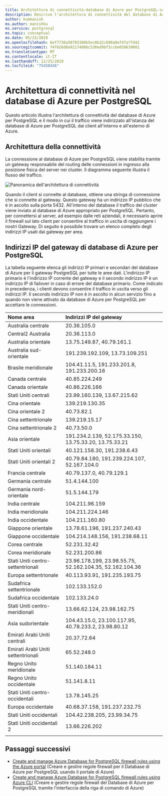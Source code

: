 ```yaml
---
title: Architettura di connettività-database di Azure per PostgreSQL-server singolo
description: Descrive l'architettura di connettività del database di Azure per PostgreSQL-server singolo.
author: kummanish
ms.author: manishku
ms.service: postgresql
ms.topic: conceptual
ms.date: 05/23/2019
ms.openlocfilehash: 6ef7736a50783388b5ec0b32c698a0e747a7fd42
ms.sourcegitcommit: f4f626d6e92174086c530ed9bf3ccbe058639081
ms.translationtype: MT
ms.contentlocale: it-IT
ms.lasthandoff: 12/25/2019
ms.locfileid: "75458436"
---
```

# <a name="connectivity-architecture-in-azure-database-for-postgresql"></a>Architettura di connettività nel database di Azure per PostgreSQL
Questo articolo illustra l'architettura di connettività del database di Azure per PostgreSQL e il modo in cui il traffico viene indirizzato all'istanza del database di Azure per PostgreSQL dai client all'interno e all'esterno di Azure.

## <a name="connectivity-architecture"></a>Architettura della connettività
La connessione al database di Azure per PostgreSQL viene stabilita tramite un gateway responsabile del routing delle connessioni in ingresso alla posizione fisica del server nei cluster. Il diagramma seguente illustra il flusso del traffico.

![Panoramica dell'architettura di connettività](./media/concepts-connectivity-architecture/connectivity-architecture-overview-proxy.png)

Quando il client si connette al database, ottiene una stringa di connessione che si connette al gateway. Questo gateway ha un indirizzo IP pubblico che è in ascolto sulla porta 5432. All'interno del database il traffico del cluster viene inviato al database di Azure appropriato per PostgreSQL. Pertanto, per connettersi al server, ad esempio dalle reti aziendali, è necessario aprire il firewall sul lato client per consentire al traffico in uscita di raggiungere i nostri Gateway. Di seguito è possibile trovare un elenco completo degli indirizzi IP usati dai gateway per area.

## <a name="azure-database-for-postgresql-gateway-ip-addresses"></a>Indirizzi IP del gateway di database di Azure per PostgreSQL
La tabella seguente elenca gli indirizzi IP primari e secondari del database di Azure per il gateway PostgreSQL per tutte le aree dati. L'indirizzo IP primario è l'indirizzo IP corrente del gateway e il secondo indirizzo IP è un indirizzo IP di failover in caso di errore del database primario. Come indicato in precedenza, i clienti devono consentire il traffico in uscita verso gli indirizzi IP. Il secondo indirizzo IP non è in ascolto in alcun servizio fino a quando non viene attivato da database di Azure per PostgreSQL per accettare le connessioni.

| **Nome area** | **Indirizzi IP del gateway** |
|:----------------|:-------------|
| Australia centrale| 20.36.105.0     |
| Central2 Australia     | 20.36.113.0   |
| Australia orientale | 13.75.149.87, 40.79.161.1     |
| Australia sud-orientale |191.239.192.109, 13.73.109.251   |
| Brasile meridionale | 104.41.11.5, 191.233.201.8, 191.233.200.16  |
| Canada centrale |40.85.224.249  |
| Canada orientale | 40.86.226.166    |
| Stati Uniti centrali | 23.99.160.139, 13.67.215.62   |
| Cina orientale | 139.219.130.35    |
| Cina orientale 2 | 40.73.82.1  |
| Cina settentrionale | 139.219.15.17    |
| Cina settentrionale 2 | 40.73.50.0     |
| Asia orientale | 191.234.2.139, 52.175.33.150, 13.75.33.20, 13.75.33.21     |
| Stati Uniti orientali | 40.121.158.30, 191.238.6.43  |
| Stati Uniti orientali 2 |40.79.84.180, 191.239.224.107, 52.167.104.0     |
| Francia centrale | 40.79.137.0, 40.79.129.1  |
| Germania centrale | 51.4.144.100     |
| Germania nord-orientale | 51.5.144.179  |
| India centrale | 104.211.96.159     |
| India meridionale | 104.211.224.146  |
| India occidentale | 104.211.160.80    |
| Giappone orientale | 13.78.61.196, 191.237.240.43  |
| Giappone occidentale | 104.214.148.156, 191.238.68.11    |
| Corea centrale | 52.231.32.42   |
| Corea meridionale | 52.231.200.86    |
| Stati Uniti centro-settentrionali | 23.96.178.199, 23.98.55.75, 52.162.104.35, 52.162.104.36    |
| Europa settentrionale | 40.113.93.91, 191.235.193.75    |
| Sudafrica settentrionale  | 102.133.152.0    |
| Sudafrica occidentale | 102.133.24.0   |
| Stati Uniti centro-meridionali |13.66.62.124, 23.98.162.75   |
| Asia sudorientale | 104.43.15.0, 23.100.117.95, 40.78.233.2, 23.98.80.12     |
| Emirati Arabi Uniti centrali | 20.37.72.64  |
| Emirati Arabi Uniti settentrionali | 65.52.248.0    |
| Regno Unito meridionale | 51.140.184.11   |
| Regno Unito occidentale | 51.141.8.11  |
| Stati Uniti centro-occidentali | 13.78.145.25     |
| Europa occidentale | 40.68.37.158, 191.237.232.75     |
| Stati Uniti occidentali | 104.42.238.205, 23.99.34.75  |
| Stati Uniti occidentali 2 | 13.66.226.202  |
||||

## <a name="next-steps"></a>Passaggi successivi

* [Create and manage Azure Database for PostgreSQL firewall rules using the Azure portal](./howto-manage-firewall-using-portal.md) (Creare e gestire regole firewall per il Database di Azure per PostgreSQL usando il portale di Azure)
* [Create and manage Azure Database for PostgreSQL firewall rules using Azure CLI](./howto-manage-firewall-using-cli.md) (Creare e gestire regole firewall del Database di Azure per PostgreSQL tramite l'interfaccia della riga di comando di Azure)
